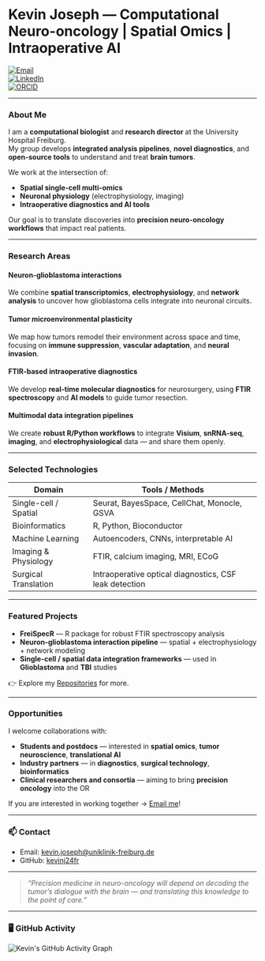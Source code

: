 # Kevin Joseph — Computational Neuro-oncology | Spatial Omics | Intraoperative AI

[![Email](https://img.shields.io/badge/Email-kevin.joseph@uniklinik--freiburg.de-blue?logo=gmail)](mailto:kevin.joseph@uniklinik-freiburg.de)  
[![LinkedIn](https://img.shields.io/badge/LinkedIn-Kevin%20Joseph-blue?logo=linkedin)](https://www.linkedin.com/in/josephkevin)  
[![ORCID](https://img.shields.io/badge/ORCID-0000--0001--6317--8736-a6ce39?logo=orcid)](https://orcid.org/0000-0001-6317-8736)  

---

### About Me

I am a **computational biologist** and **research director** at the University Hospital Freiburg.  
My group develops **integrated analysis pipelines**, **novel diagnostics**, and **open-source tools** to understand and treat **brain tumors**.

We work at the intersection of:

- **Spatial single-cell multi-omics**  
- **Neuronal physiology** (electrophysiology, imaging)  
- **Intraoperative diagnostics and AI tools**  

Our goal is to translate discoveries into **precision neuro-oncology workflows** that impact real patients.

---

### Research Areas

#### Neuron-glioblastoma interactions  
We combine **spatial transcriptomics**, **electrophysiology**, and **network analysis** to uncover how glioblastoma cells integrate into neuronal circuits.

#### Tumor microenvironmental plasticity  
We map how tumors remodel their environment across space and time, focusing on **immune suppression**, **vascular adaptation**, and **neural invasion**.

#### FTIR-based intraoperative diagnostics  
We develop **real-time molecular diagnostics** for neurosurgery, using **FTIR spectroscopy** and **AI models** to guide tumor resection.

#### Multimodal data integration pipelines  
We create **robust R/Python workflows** to integrate **Visium**, **snRNA-seq**, **imaging**, and **electrophysiological** data — and share them openly.

---

### Selected Technologies

| Domain                   | Tools / Methods |
|--------------------------|-----------------|
| Single-cell / Spatial    | Seurat, BayesSpace, CellChat, Monocle, GSVA |
| Bioinformatics           | R, Python, Bioconductor |
| Machine Learning         | Autoencoders, CNNs, interpretable AI |
| Imaging & Physiology     | FTIR, calcium imaging, MRI, ECoG |
| Surgical Translation     | Intraoperative optical diagnostics, CSF leak detection |

---

### Featured Projects

- **FreiSpecR** — R package for robust FTIR spectroscopy analysis  
- **Neuron-glioblastoma interaction pipeline** — spatial + electrophysiology + network modeling  
- **Single-cell / spatial data integration frameworks** — used in **Glioblastoma** and **TBI** studies  

👉 Explore my [Repositories](https://github.com/kevinj24fr?tab=repositories) for more.

---

### Opportunities

I welcome collaborations with:

- **Students and postdocs** — interested in **spatial omics**, **tumor neuroscience**, **translational AI**  
- **Industry partners** — in **diagnostics**, **surgical technology**, **bioinformatics**  
- **Clinical researchers and consortia** — aiming to bring **precision oncology** into the OR  

If you are interested in working together → [Email me](mailto:kevin.joseph@uniklinik-freiburg.de)!

---

### 📫 Contact

- Email: [kevin.joseph@uniklinik-freiburg.de](mailto:kevin.joseph@uniklinik-freiburg.de)  
- GitHub: [kevinj24fr](https://github.com/kevinj24fr)  

---

> *“Precision medicine in neuro-oncology will depend on decoding the tumor’s dialogue with the brain — and translating this knowledge to the point of care.”*

---

### 🖥️ GitHub Activity

![Kevin's GitHub Activity Graph](https://github-readme-activity-graph.vercel.app/graph?username=kevinj24fr&theme=github)
